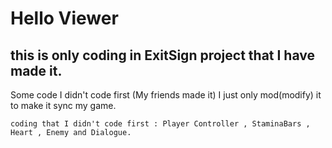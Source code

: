 # Hello Viewer
## this is only coding in ExitSign project that I have made it.
Some code I didn't code first (My friends made it) I just only mod(modify) it to make it sync my game.
```
coding that I didn't code first : Player Controller , StaminaBars , Heart , Enemy and Dialogue.
```
